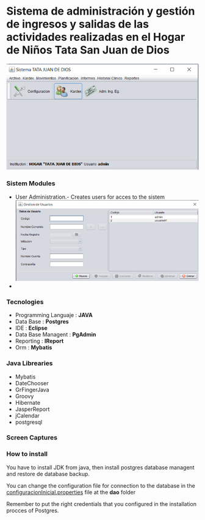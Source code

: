 # Sistema de administración y gestión de ingresos y salidas de las actividades realizadas en el Hogar de Niños Tata San Juan de Dios
  ![Pantalla Principal](/Documentation/Images/Main01.png)
 
 
 
 ### Sistem Modules
 - User Administration.- Creates users for acces to the sistem
 ![Sistema de gestión de Usuarios](/Documentation/Images/users.png)
 - 
 
### Tecnologies
- Programming Languaje : **JAVA**
- Data Base : **Postgres**
- IDE : **Eclipse**
- Data Base Managent : **PgAdmin**
- Reporting : **IReport**
- Orm : **Mybatis**

### Java Librearies
- Mybatis
- DateChooser
- GrFingerJava
- Groovy
- Hibernate
- JasperReport
- jCalendar
- postgresql

### Screen Captures


### How to install
You have to install JDK from java, then install postgres database managent and restore de database backup.


You can change the configuration file for connection to the database in the [configuracionInicial.properties](https://github.com/toitolucho/Trabajo-Social-San-Juan-Dios/blob/main/Proyecto/src/org/quarkbit/trabajosocialsanjuan/dao/config/configuracionInicial.properties "configuracionInicial.properties") file at the **dao** folder

Remember to put the right credentials that you configured in the installation procces of Postgres.

